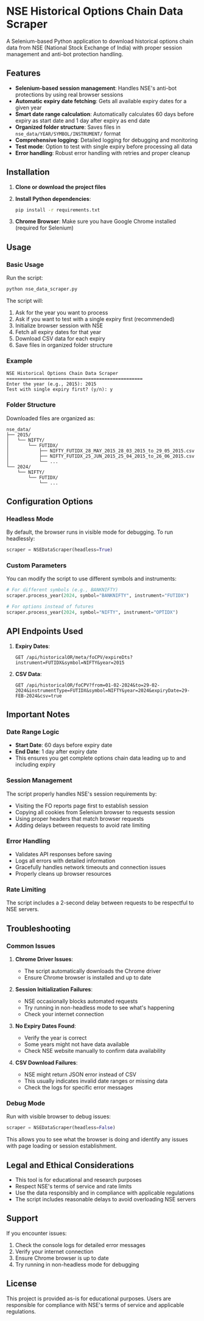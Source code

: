 # NSE Historical Options Chain Data Scraper

A Selenium-based Python application to download historical options chain data from NSE (National Stock Exchange of India) with proper session management and anti-bot protection handling.

## Features

- **Selenium-based session management**: Handles NSE's anti-bot protections by using real browser sessions
- **Automatic expiry date fetching**: Gets all available expiry dates for a given year
- **Smart date range calculation**: Automatically calculates 60 days before expiry as start date and 1 day after expiry as end date
- **Organized folder structure**: Saves files in `nse_data/YEAR/SYMBOL/INSTRUMENT/` format
- **Comprehensive logging**: Detailed logging for debugging and monitoring
- **Test mode**: Option to test with single expiry before processing all data
- **Error handling**: Robust error handling with retries and proper cleanup

## Installation

1. **Clone or download the project files**

2. **Install Python dependencies**:
   ```bash
   pip install -r requirements.txt
   ```

3. **Chrome Browser**: Make sure you have Google Chrome installed (required for Selenium)

## Usage

### Basic Usage

Run the script:
```bash
python nse_data_scraper.py
```

The script will:
1. Ask for the year you want to process
2. Ask if you want to test with a single expiry first (recommended)
3. Initialize browser session with NSE
4. Fetch all expiry dates for that year
5. Download CSV data for each expiry
6. Save files in organized folder structure

### Example

```
NSE Historical Options Chain Data Scraper
==================================================
Enter the year (e.g., 2015): 2015
Test with single expiry first? (y/n): y
```

### Folder Structure

Downloaded files are organized as:
```
nse_data/
├── 2015/
│   └── NIFTY/
│       └── FUTIDX/
│           ├── NIFTY_FUTIDX_28_MAY_2015_28_03_2015_to_29_05_2015.csv
│           ├── NIFTY_FUTIDX_25_JUN_2015_25_04_2015_to_26_06_2015.csv
│           └── ...
└── 2024/
    └── NIFTY/
        └── FUTIDX/
            └── ...
```

## Configuration Options

### Headless Mode
By default, the browser runs in visible mode for debugging. To run headlessly:
```python
scraper = NSEDataScraper(headless=True)
```

### Custom Parameters
You can modify the script to use different symbols and instruments:
```python
# For different symbols (e.g., BANKNIFTY)
scraper.process_year(2024, symbol="BANKNIFTY", instrument="FUTIDX")

# For options instead of futures
scraper.process_year(2024, symbol="NIFTY", instrument="OPTIDX")
```

## API Endpoints Used

1. **Expiry Dates**: 
   ```
   GET /api/historicalOR/meta/foCPV/expireDts?instrument=FUTIDX&symbol=NIFTY&year=2015
   ```

2. **CSV Data**: 
   ```
   GET /api/historicalOR/foCPV?from=01-02-2024&to=29-02-2024&instrumentType=FUTIDX&symbol=NIFTY&year=2024&expiryDate=29-FEB-2024&csv=true
   ```

## Important Notes

### Date Range Logic
- **Start Date**: 60 days before expiry date
- **End Date**: 1 day after expiry date
- This ensures you get complete options chain data leading up to and including expiry

### Session Management
The script properly handles NSE's session requirements by:
- Visiting the FO reports page first to establish session
- Copying all cookies from Selenium browser to requests session
- Using proper headers that match browser requests
- Adding delays between requests to avoid rate limiting

### Error Handling
- Validates API responses before saving
- Logs all errors with detailed information
- Gracefully handles network timeouts and connection issues
- Properly cleans up browser resources

### Rate Limiting
The script includes a 2-second delay between requests to be respectful to NSE servers.

## Troubleshooting

### Common Issues

1. **Chrome Driver Issues**:
   - The script automatically downloads the Chrome driver
   - Ensure Chrome browser is installed and up to date

2. **Session Initialization Failures**:
   - NSE occasionally blocks automated requests
   - Try running in non-headless mode to see what's happening
   - Check your internet connection

3. **No Expiry Dates Found**:
   - Verify the year is correct
   - Some years might not have data available
   - Check NSE website manually to confirm data availability

4. **CSV Download Failures**:
   - NSE might return JSON error instead of CSV
   - This usually indicates invalid date ranges or missing data
   - Check the logs for specific error messages

### Debug Mode

Run with visible browser to debug issues:
```python
scraper = NSEDataScraper(headless=False)
```

This allows you to see what the browser is doing and identify any issues with page loading or session establishment.

## Legal and Ethical Considerations

- This tool is for educational and research purposes
- Respect NSE's terms of service and rate limits
- Use the data responsibly and in compliance with applicable regulations
- The script includes reasonable delays to avoid overloading NSE servers

## Support

If you encounter issues:
1. Check the console logs for detailed error messages
2. Verify your internet connection
3. Ensure Chrome browser is up to date
4. Try running in non-headless mode for debugging

## License

This project is provided as-is for educational purposes. Users are responsible for compliance with NSE's terms of service and applicable regulations. 